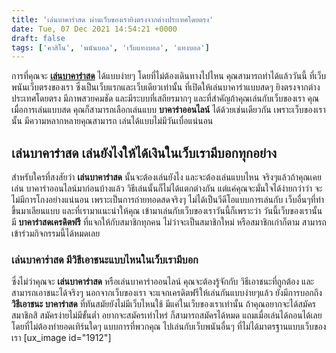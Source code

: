 ```yaml
---
title: 'เล่นบาคาร่าสด ผ่านเว็บของเรายิงตรงจากต่างประเทศโดยตรง'
date: Tue, 07 Dec 2021 14:54:21 +0000
draft: false
tags: ['คาสิโน', 'พนันบอล', 'เว็บแทงบอล', 'แทงบอล']
---
```


การที่คุณจะ [**เล่นบาคาร่าสด**](/archives/) ได้แบบง่ายๆ โดยที่ไม่ต้องเดินทางไปไหน คุณสามารถทำได้แล้ววันนี้ ที่เว็บพนันเว็บตรงของเรา ซึ่งเป็นเว็บแรกและเว็บเดียวเท่านั้น ที่เปิดให้เล่นบาคาร่าแบบสดๆ ยิงตรงจากต่างประเทศโดยตรง มีภาพสวยคมชัด และมีระบบที่เสถียรมากๆ และที่สำคัญถ้าคุณเล่นกับเว็บของเรา คุณเมื่อการเล่นแบบสด คุณก็สามารถเลือกเล่นแบบ **บาคาร่าออนไลน์** ได้ด้วยเช่นเดียวกัน เพราะเว็บของเรานั้น มีความหลากหลายคุณสามารถ เล่นได้แบบไม่มีวันเบื่อแน่นอน

**เล่นบาคาร่าสด เล่นยังไงให้ได้เงินในเว็บเรามีบอกทุกอย่าง**
-----------------------------------------------------------

สำหรับใครที่สงสัยว่า **เล่นบาคาร่าสด** นั้นจะต้องเล่นยังไง และจะต้องเล่นแบบไหน จริงๆแล้วถ้าคุณเคยเล่น บาคาร่าออนไลน์มาก่อนบ้างแล้ว วิธีเล่นนั้นก็ไม่ได้แตกต่างกัน แต่แค่คุณจะมั่นใจได้ง่ายกว่าว่า จะไม่มีการโกงอย่างแน่นอน เพราะเป็นการถ่ายทอดสดจริงๆ ไม่ได้เป็นวีดีโอแบบการเล่นกับ เว็บอื่นๆที่ทำขึ้นมาเลียนแบบ และที่เรามาแนะนำให้คุณ เข้ามาเล่นกับเว็บของเราวันนี้ก็เพราะว่า วันนี้เว็บของเรานั้นมี **บาคาร่าสดเครดิตฟรี** ที่แจกให้กับสมาชิกทุกคน ไม่ว่าจะเป็นสมาชิกใหม่ หรือสมาชิกเก่าก็ตาม สามารถเข้าร่วมกิจกรรมนี้ได้หมดเลย

### **เล่นบาคาร่าสด มีวิธีเอาชนะแบบไหนในเว็บเรามีบอก**

ซึ่งไม่ว่าคุณจะ **เล่นบาคาร่าสด** หรือเล่นบาคาร่าออนไลน์ คุณจะต้องรู้จักกับ วิธีเอาชนะที่ถูกต้อง และสามารถเอาชนะได้จริงๆ นอกจากเว็บของเรา จะแจกเครดิตฟรีให้เล่นกันแบบง่ายๆแล้ว ยังมีการบอกถึง **วิธีเอาชนะ บาคาร่าสด** ที่ทันสมัยยังไม่มีเว็บไหนใช้ มีแค่ในเว็บของเราเท่านั้น ถ้าคุณอยากจะได้สมัครสมาชิกสิ สมัครง่ายไม่มีขั้นต่ำ อยากจะสมัครเท่าไหร่ ก็สามารถสมัครได้หมด แถมเมื่อเล่นได้ถอนได้เลย โดยที่ไม่ต้องทำยอดเทิร์นใดๆ แบบการที่พวกคุณ ไปเล่นกับเว็บพนันอื่นๆ ที่ไม่ได้มาตรฐานแบบเว็บของเรา \[ux\_image id="1912"\]